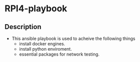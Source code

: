 # RPI4-playbook

## Description
- This ansible playbook is used to acheive the following things
  - install docker engines.
  - install python enviroment.
  - essential packages for network testing. 
